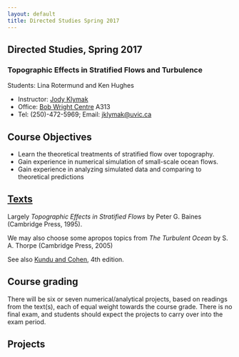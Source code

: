 ```yaml
---
layout: default
title: Directed Studies Spring 2017
---
```


## Directed Studies, Spring 2017

### Topographic Effects in Stratified Flows and Turbulence

Students:  Lina Rotermund and Ken Hughes

  - Instructor: [Jody Klymak](http://web.uvic.ca/~jklymak)
  - Office: [Bob Wright Centre](http://www.uvic.ca/buildings/sci.html) A313
  - Tel: (250)-472-5969; Email: [jklymak@uvic.ca](mailto:jklymak@uvic.ca)

## Course Objectives ##

  - Learn the theoretical treatments of stratified flow over topography.
  - Gain experience in numerical simulation of small-scale ocean flows.
  - Gain experience in analyzing simulated data and comparing to theoretical predictions


## [Texts](./Texts/)

Largely *Topographic Effects in Stratified Flows* by Peter G. Baines (Cambridge Press, 1995).

We may also choose some apropos topics from *The Turbulent Ocean* by S. A. Thorpe (Cambridge Press, 2005)

See also [Kundu and Cohen](http://app.knovel.com/web/toc.v/cid:kpFME00004/viewerType:toc/root_slug:fluid-mechanics-4th), 4th edition.

## Course grading

There will be six or seven numerical/analytical projects, based on readings from the text(s), each of equal weight towards the course grade.  There is no final exam, and students should expect the projects to carry over into the exam period.  

## Projects
